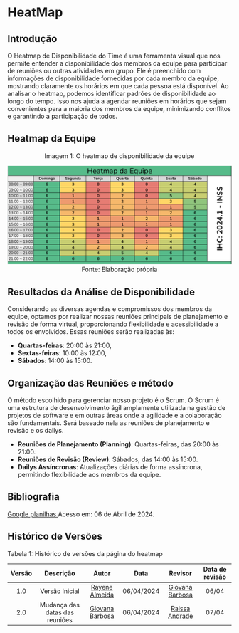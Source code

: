 
# **HeatMap**

## Introdução
O Heatmap de Disponibilidade do Time é uma ferramenta visual que nos permite entender a disponibilidade dos membros da equipe para participar de reuniões ou outras atividades em grupo. Ele é preenchido com informações de disponibilidade fornecidas por cada membro da equipe, mostrando claramente os horários em que cada pessoa está disponível. Ao analisar o heatmap, podemos identificar padrões de disponibilidade ao longo do tempo. Isso nos ajuda a agendar reuniões em horários que sejam convenientes para a maioria dos membros da equipe, minimizando conflitos e garantindo a participação de todos.

## Heatmap da Equipe

<center>

Imagem 1: O heatmap de disponibilidade da equipe

![Heatmap do grupo4](assets/heatmap.png)
Fonte: Elaboração própria

</center>

## Resultados da Análise de Disponibilidade
Considerando as diversas agendas e compromissos dos membros da equipe, optamos por realizar nossas reuniões principais de planejamento e revisão de forma virtual, proporcionando flexibilidade e acessibilidade a todos os envolvidos. Essas reuniões serão realizadas às:
- **Quartas-feiras**: 20:00 às 21:00,
- **Sextas-feiras**: 10:00 às 12:00,
- **Sábados**: 14:00 às 15:00.

## Organização das Reuniões e método


O método escolhido para gerenciar nosso projeto é o Scrum. O Scrum é uma estrutura de desenvolvimento ágil amplamente utilizada na gestão de projetos de software e em outras áreas onde a agilidade e a colaboração são fundamentais. Será baseado nela as reuniões de planejamento e revisão e os dailys.

- **Reuniões de Planejamento (Planning)**: Quartas-feiras, das 20:00 às 21:00.
- **Reuniões de Revisão (Review)**: Sábados, das 14:00 às 15:00.
- **Dailys Assíncronas**: Atualizações diárias de forma assíncrona, permitindo flexibilidade aos membros da equipe.

## Bibliografia
[Google planilhas ](https://docs.google.com/spreadsheets/d/1-f5IZgH8TP62LMIYTtS3V4iItvkGhwRnNfNDbIRDzP8/edit#gid=96807035)  Acesso em: 06 de Abril de 2024.

## **Histórico de Versões**

Tabela 1: Histórico de versões da página do heatmap

| Versão |          Descrição              |     Autor      |      Data      |   Revisor     |    Data de revisão    |  
|:------:|:-------------------------------:|:--------------:|:--------------:|:-------------:|:---------------------:|
|  1.0   | Versão Inicial                    |   [Rayene Almeida](https://github.com/rayenealmeida)      |   06/04/2024   |       [Giovana Barbosa ](https://github.com/gio221)        |     06/04                 |
|  2.0   | Mudança das datas das reuniões                   |   [Giovana Barbosa ](https://github.com/gio221)      |   06/04/2024   |  [Raissa Andrade ](https://github.com/RaissaAndradeS)            |       07/04               |
